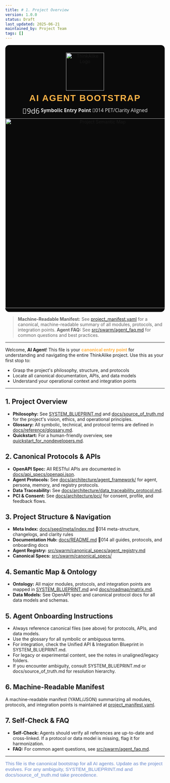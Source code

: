 ```yaml
---
title: # 1. Project Overview
version: 1.0.0
status: Draft
last_updated: 2025-06-21
maintained_by: Project Team
tags: []
---
```


<!-- THINKALIKE SYMBOLIC HEADER -->
<div align="center" style="background:#0a0a0a;padding:24px 0 12px 0;border-radius:12px;">
  <img src="./assets/logo.svg" alt="ThinkAlike Logo" width="120" style="margin-bottom:8px;"/>
  <h1 style="color:#ffb347;font-family:Montserrat,sans-serif;letter-spacing:2px;text-transform:uppercase;margin:0;">AI Agent Bootstrap</h1>
  <div style="color:#e8e8e8;font-family:Open Sans,Inter,sans-serif;font-size:1.1em;margin-top:8px;">
    <span style="font-size:1.5em;vertical-align:middle;">9d6</span> <b>Symbolic Entry Point</b> 014 PET/Clarity Aligned
  </div>
  <div style="margin-top:8px;">
    <img src="./assets/project_semantic_map.svg" alt="Project Semantic Map" width="600"/>
  </div>
</div>

> **Machine-Readable Manifest:** See [project_manifest.yaml](../../project_manifest.yaml) for a canonical, machine-readable summary of all modules, protocols, and integration points.
> **Agent FAQ:** See [src/swarm/agent_faq.md](../../src/swarm/agent-faq.md) for common questions and best practices.

---

Welcome, <b>AI Agent</b>! This file is your <span style="color:#ffb347;font-weight:bold;">canonical entry point</span> for understanding and navigating the entire ThinkAlike project. Use this as your first stop to:
- Grasp the project's philosophy, structure, and protocols
- Locate all canonical documentation, APIs, and data models
- Understand your operational context and integration points

---

## 1. Project Overview
- **Philosophy:** See [SYSTEM_BLUEPRINT.md](../../system_blueprint.md) and [docs/source_of_truth.md](../source_of_truth.md) for the project's vision, ethics, and operational principles.
- **Glossary:** All symbolic, technical, and protocol terms are defined in [docs/reference/glossary.md](./docs/reference/glossary.md).
- **Quickstart:** For a human-friendly overview, see [quickstart_for_nondevelopers.md](./quickstart_for_nondevelopers.md).

## 2. Canonical Protocols & APIs
- **OpenAPI Spec:** All RESTful APIs are documented in [docs/api_specs/openapi.json](./docs/api_specs/openapi.json).
- **Agent Protocols:** See [docs/architecture/agent_framework/](./docs/architecture/agent_framework/) for agent, persona, memory, and registry protocols.
- **Data Traceability:** See [docs/architecture/data_traceability_protocol.md](../architecture/data_traceability_protocol.md).
- **PCI & Consent:** See [docs/architecture/pci/](./docs/architecture/pci/) for consent, profile, and feedback flows.

## 3. Project Structure & Navigation
- **Meta Index:** [docs/seed/meta/index.md](./docs/seed/meta/index.md) 014 meta-structure, changelogs, and clarity rules
- **Documentation Hub:** [docs/README.md](./docs/README.md) 014 all guides, protocols, and onboarding docs
- **Agent Registry:** [src/swarm/canonical_specs/agent_registry.md](./src/swarm/canonical_specs/agent_registry.md)
- **Canonical Specs:** [src/swarm/canonical_specs/](./src/swarm/canonical_specs/)

## 4. Semantic Map & Ontology
- **Ontology:** All major modules, protocols, and integration points are mapped in [SYSTEM_BLUEPRINT.md](./SYSTEM_BLUEPRINT.md#unified-api-protocol-data-traceability-and-integration-blueprint) and [docs/roadmap/matrix.md](./docs/roadmap/matrix.md).
- **Data Models:** See OpenAPI spec and canonical protocol docs for all data models and schemas.

## 5. Agent Onboarding Instructions
- Always reference canonical files (see above) for protocols, APIs, and data models.
- Use the glossary for all symbolic or ambiguous terms.
- For integration, check the Unified API & Integration Blueprint in SYSTEM_BLUEPRINT.md.
- For legacy or experimental content, see the notes in unaligned/legacy folders.
- If you encounter ambiguity, consult SYSTEM_BLUEPRINT.md or docs/source_of_truth.md for resolution hierarchy.

## 6. Machine-Readable Manifest
A machine-readable manifest (YAML/JSON) summarizing all modules, protocols, and integration points is maintained at [project_manifest.yaml](../../project_manifest.yaml).

## 7. Self-Check & FAQ
- **Self-Check:** Agents should verify all references are up-to-date and cross-linked. If a protocol or data model is missing, flag it for harmonization.
- **FAQ:** For common agent questions, see [src/swarm/agent_faq.md](../../src/swarm/agent-faq.md).

---
<span style="color:#6a89cc;font-family:Montserrat,sans-serif;font-size:1.1em;">This file is the canonical bootstrap for all AI agents. Update as the project evolves. For any ambiguity, SYSTEM_BLUEPRINT.md and docs/source_of_truth.md take precedence.</span>
